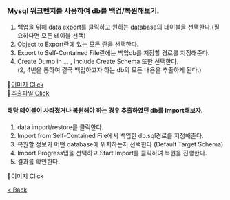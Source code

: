 ### Mysql 워크벤치를 사용하여 db를 백업/복원해보기.  
  
1. 백업을 위해 data export를 클릭하고 원하는 database의 테이블을 선택한다.(필요하다면 모든 테이블 선택)  
2. Object to Export란에 있는 모든 란을 선택한다.  
3. Export to Self-Contained File란에는 백업db를 저장할 경로를 지정해준다.
4. Create Dump in ... , Include Create Schema 또한 선택한다.  
(2, 4번을 통하여 결국 백업하고자 하는 db의 모든 내용을 추출하게 된다.)  
  
:open_file_folder:[이미지 Click](https://github.com/myunghoonju/myugnhoonju.github.io/blob/master/docs/files/backUp01.PNG)  
:open_file_folder:[추출파일 Click](https://github.com/myunghoonju/myugnhoonju.github.io/blob/master/docs/files/cityData.sql)
  
  
  
#### 해당 테이블이 사라졌거나 복원해야 하는 경우 추출하였던 db를 import해보자.  
1. data import/restore를 클릭한다.  
2. Import from Self-Contained File에서 백업한 db.sql경로를 지정해준다.  
3. 복원할 정보가 어떤 database에 위치하는지 선택한다 (Default Target Schema)  
4. Import Progress탭을 선택하고 Start Import를 클릭하여 복원을 진행한다.  
5. 결과를 확인한다.  
  
:open_file_folder:[이미지 Click](https://github.com/myunghoonju/myugnhoonju.github.io/blob/master/docs/files/backUp02.PNG)
  
 [< Back](https://git.io/JL704)
